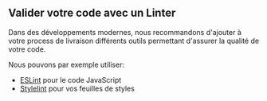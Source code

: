 ## Valider votre code avec un Linter

Dans des développements modernes, nous recommandons d'ajouter à votre process de livraison différents outils permettant 
d'assurer la qualité de votre code. 

Nous pouvons par exemple utiliser: 
* [ESLint](https://eslint.org/) pour le code JavaScript
* [Stylelint](https://stylelint.io/) pour vos feuilles de styles

